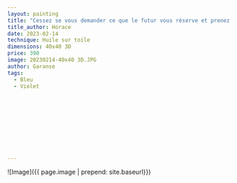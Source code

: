 ```yaml
---
layout: painting
title: "Cessez se vous demander ce que le futur vous réserve et prenez comme cadeau ce que la journée vous apporte."                       
title_author: Horace                                       
date: 2023-02-14
technique: Huile sur toile 
dimensions: 40x40 3D
price: 390
image: 20230214-40x40 3D.JPG
author: Garanse
tags:
  - Bleu
  - Violet
  
  
  
  
  
  
  
  
  
  
---
```

![Image]({{ page.image | prepend: site.baseurl}})

